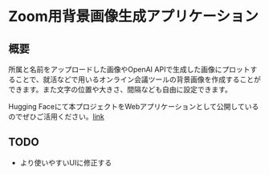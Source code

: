 # Zoom用背景画像生成アプリケーション
## 概要
所属と名前をアップロードした画像やOpenAI APIで生成した画像にプロットすることで、就活などで用いるオンライン会議ツールの背景画像を作成することができます。また文字の位置や大きさ、間隔なども自由に設定できます。

Hugging Faceにて本プロジェクトをWebアプリケーションとして公開しているのでぜひご活用ください。[link](https://huggingface.co/spaces/nomnomnonono/Background-Image-Generation-for-Online-Meeting)

## TODO
- より使いやすいUIに修正する
